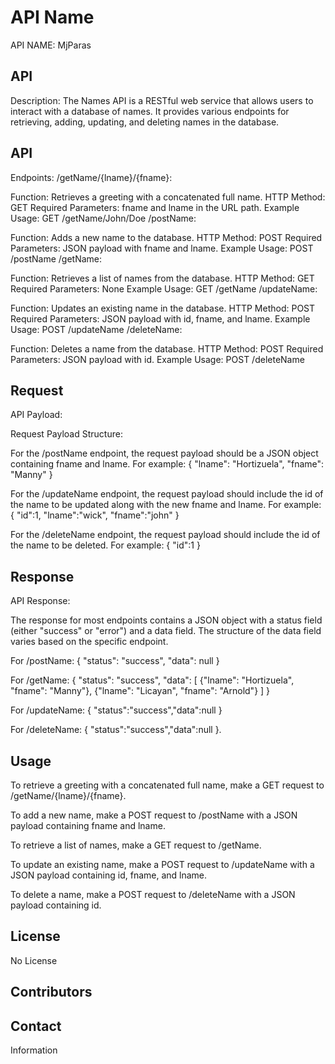 # API Name

API NAME: MjParas


 


## API
Description: 
The Names API is a RESTful web service that allows users to interact with a database of names. It provides various endpoints for retrieving, adding, updating, and deleting names in the database.


 


## API
Endpoints:
/getName/{lname}/{fname}:

Function: Retrieves a greeting with a concatenated full name.
HTTP Method: GET
Required Parameters: fname and lname in the URL path.
Example Usage: GET /getName/John/Doe
/postName:

Function: Adds a new name to the database.
HTTP Method: POST
Required Parameters: JSON payload with fname and lname.
Example Usage: POST /postName
/getName:

Function: Retrieves a list of names from the database.
HTTP Method: GET
Required Parameters: None
Example Usage: GET /getName
/updateName:

Function: Updates an existing name in the database.
HTTP Method: POST
Required Parameters: JSON payload with id, fname, and lname.
Example Usage: POST /updateName
/deleteName:

Function: Deletes a name from the database.
HTTP Method: POST
Required Parameters: JSON payload with id.
Example Usage: POST /deleteName



 


## Request
API Payload:

Request Payload Structure:

For the /postName endpoint, the request payload should be a JSON object containing fname and lname. 
For example:
{
    "lname": "Hortizuela",
    "fname": "Manny"
}

For the /updateName endpoint, the request payload should include the id of the name to be updated along with the new fname and lname.
For example:
{
  "id":1,
  "lname":"wick",
   "fname":"john"
}

For the /deleteName endpoint, the request payload should include the id of the name to be deleted.
For example:
{
  "id":1
}


 


## Response
API Response:

The response for most endpoints contains a JSON object with a status field (either "success" or "error") and a data field. The structure of the data field varies based on the specific endpoint.

For /postName: { "status": "success", "data": null }

For /getName: { "status": "success", "data": [ {"lname": "Hortizuela", "fname": "Manny"}, {"lname": "Licayan", "fname": "Arnold"} ] }

For /updateName: { "status":"success","data":null }

For /deleteName: { "status":"success","data":null }.

 


## Usage
To retrieve a greeting with a concatenated full name, make a GET request to /getName/{lname}/{fname}.

To add a new name, make a POST request to /postName with a JSON payload containing fname and lname.

To retrieve a list of names, make a GET request to /getName.

To update an existing name, make a POST request to /updateName with a JSON payload containing id, fname, and lname.

To delete a name, make a POST request to /deleteName with a JSON payload containing id.





## License
No License


 


## Contributors



 


## Contact
Information
